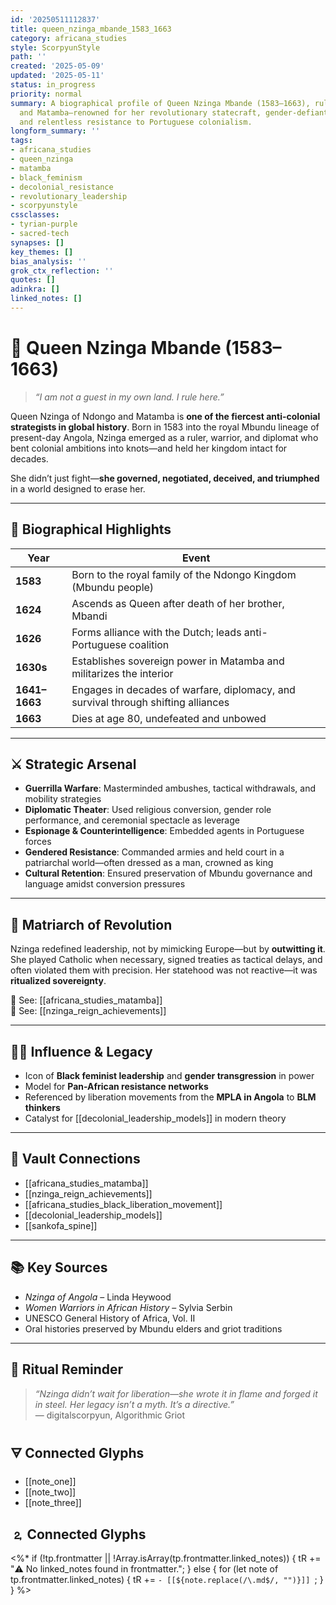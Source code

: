 ```yaml
---
id: '20250511112837'
title: queen_nzinga_mbande_1583_1663
category: africana_studies
style: ScorpyunStyle
path: ''
created: '2025-05-09'
updated: '2025-05-11'
status: in_progress
priority: normal
summary: A biographical profile of Queen Nzinga Mbande (1583–1663), ruler of Ndongo
  and Matamba—renowned for her revolutionary statecraft, gender-defiant diplomacy,
  and relentless resistance to Portuguese colonialism.
longform_summary: ''
tags:
- africana_studies
- queen_nzinga
- matamba
- black_feminism
- decolonial_resistance
- revolutionary_leadership
- scorpyunstyle
cssclasses:
- tyrian-purple
- sacred-tech
synapses: []
key_themes: []
bias_analysis: ''
grok_ctx_reflection: ''
quotes: []
adinkra: []
linked_notes: []
---
```



# 👑 Queen Nzinga Mbande (1583–1663)

> _“I am not a guest in my own land. I rule here.”_

Queen Nzinga of Ndongo and Matamba is **one of the fiercest anti-colonial strategists in global history**. Born in 1583 into the royal Mbundu lineage of present-day Angola, Nzinga emerged as a ruler, warrior, and diplomat who bent colonial ambitions into knots—and held her kingdom intact for decades.

She didn’t just fight—**she governed, negotiated, deceived, and triumphed** in a world designed to erase her.

---

## 🧬 Biographical Highlights

| Year | Event |
|------|-------|
| **1583** | Born to the royal family of the Ndongo Kingdom (Mbundu people) |
| **1624** | Ascends as Queen after death of her brother, Mbandi |
| **1626** | Forms alliance with the Dutch; leads anti-Portuguese coalition |
| **1630s** | Establishes sovereign power in Matamba and militarizes the interior |
| **1641–1663** | Engages in decades of warfare, diplomacy, and survival through shifting alliances |
| **1663** | Dies at age 80, undefeated and unbowed |

---

## ⚔️ Strategic Arsenal

- **Guerrilla Warfare**: Masterminded ambushes, tactical withdrawals, and mobility strategies  
- **Diplomatic Theater**: Used religious conversion, gender role performance, and ceremonial spectacle as leverage  
- **Espionage & Counterintelligence**: Embedded agents in Portuguese forces  
- **Gendered Resistance**: Commanded armies and held court in a patriarchal world—often dressed as a man, crowned as king  
- **Cultural Retention**: Ensured preservation of Mbundu governance and language amidst conversion pressures

---

## 🏴 Matriarch of Revolution

Nzinga redefined leadership, not by mimicking Europe—but by **outwitting it**. She played Catholic when necessary, signed treaties as tactical delays, and often violated them with precision. Her statehood was not reactive—it was **ritualized sovereignty**.

🔗 See: [[africana_studies_matamba]]  
🔗 See: [[nzinga_reign_achievements]]

---

## ✊🏿 Influence & Legacy

- Icon of **Black feminist leadership** and **gender transgression** in power  
- Model for **Pan-African resistance networks**  
- Referenced by liberation movements from the **MPLA in Angola** to **BLM thinkers**  
- Catalyst for [[decolonial_leadership_models]] in modern theory

---

## 🧠 Vault Connections

- [[africana_studies_matamba]]  
- [[nzinga_reign_achievements]]  
- [[africana_studies_black_liberation_movement]]  
- [[decolonial_leadership_models]]  
- [[sankofa_spine]]

---

## 📚 Key Sources

- _Nzinga of Angola_ – Linda Heywood  
- _Women Warriors in African History_ – Sylvia Serbin  
- UNESCO General History of Africa, Vol. II  
- Oral histories preserved by Mbundu elders and griot traditions

---

## 🔮 Ritual Reminder

> _“Nzinga didn’t wait for liberation—she wrote it in flame and forged it in steel. Her legacy isn’t a myth. It’s a directive.”_  
> — digitalscorpyun, Algorithmic Griot

## 🜃 Connected Glyphs
- [[note_one]]
- [[note_two]]
- [[note_three]]
## 🄃 Connected Glyphs

<%*
if (!tp.frontmatter || !Array.isArray(tp.frontmatter.linked_notes)) {
  tR += "⚠️ No linked_notes found in frontmatter.";
} else {
  for (let note of tp.frontmatter.linked_notes) {
    tR += `- [[${note.replace(/\.md$/, "")}]]
`;
  }
}
%>
